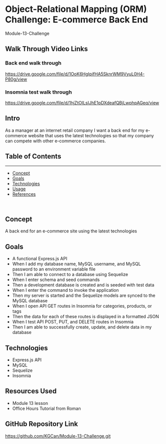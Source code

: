 # Object-Relational Mapping (ORM) Challenge: E-commerce Back End
Module-13-Challenge

## Walk Through Video Links

### Back end walk through

https://drive.google.com/file/d/1OoK6HgIpifHA5SknrWM9VyuL0H4-P80g/view

### Insomnia test walk through

https://drive.google.com/file/d/1hjZtOILsIJhE1pDXdeafQBjLwphpAGeq/view

## Intro

As a manager at an internet retail company I want a back end for my e-commerce website that uses the latest technologies so that my company can compete with other e-commerce companies.

## Table of Contents

---

- [Concept](#concept)
- [Goals](#goals)
- [Technologies](#technologies)
- [Usage](#usage)
- [References](#references)

&nbsp;

## Concept

A back end for an e-commerce site using the latest technologies

## Goals

- A functional Express.js API
- When I add my database name, MySQL username, and MySQL password to an environment variable file
- Then I am able to connect to a database using Sequelize
- When I enter schema and seed commands
- Then a development database is created and is seeded with test data
- When I enter the command to invoke the application
- Then my server is started and the Sequelize models are synced to the MySQL database
- When I open API GET routes in Insomnia for categories, products, or tags
- Then the data for each of these routes is displayed in a formatted JSON
- When I test API POST, PUT, and DELETE routes in Insomnia
- Then I am able to successfully create, update, and delete data in my database

## Technologies

- Express.js API
- MySQL
- Sequelize
- Insomnia

## Resources Used

- Module 13 lesson
- Office Hours Tutorial from Roman

## GitHub Repository Link

https://github.com/KGCan/Module-13-Challenge.git